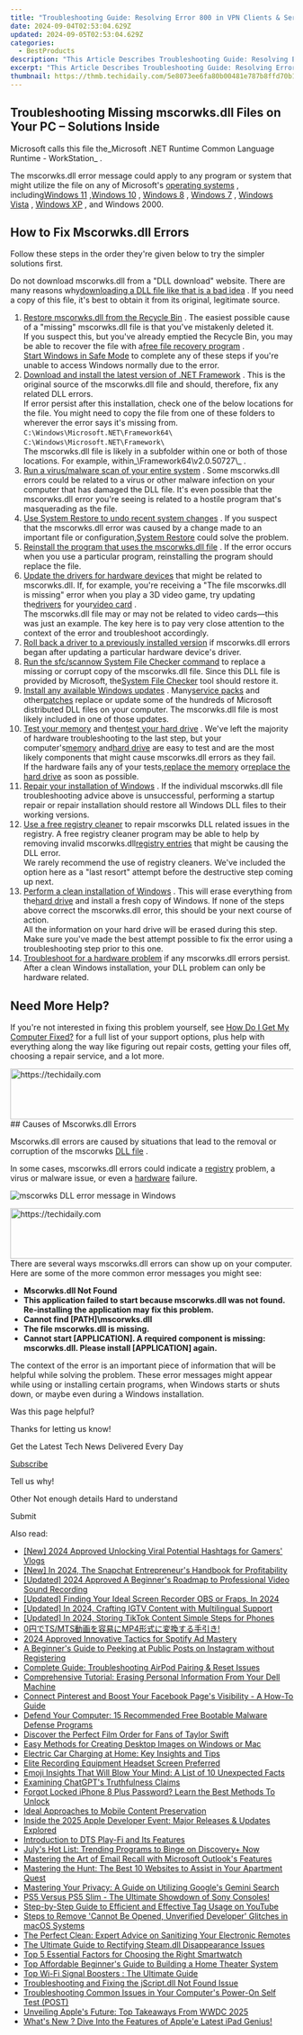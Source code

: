 ```yaml
---
title: "Troubleshooting Guide: Resolving Error 800 in VPN Clients & Servers"
date: 2024-09-04T02:53:04.629Z
updated: 2024-09-05T02:53:04.629Z
categories:
  - BestProducts
description: "This Article Describes Troubleshooting Guide: Resolving Error 800 in VPN Clients & Servers"
excerpt: "This Article Describes Troubleshooting Guide: Resolving Error 800 in VPN Clients & Servers"
thumbnail: https://thmb.techidaily.com/5e8073ee6fa80b00481e787b8ffd70b1f1a083692a90f4785a3be5a978334fdb.jpg
---
```


## Troubleshooting Missing mscorwks.dll Files on Your PC – Solutions Inside
 Microsoft calls this file the_Microsoft .NET Runtime Common Language Runtime - WorkStation_ .  

 The mscorwks.dll error message could apply to any program or system that might utilize the file on any of Microsoft's [operating systems](https://www.lifewire.com/operating-systems-2625912) , including[Windows 11](https://www.lifewire.com/windows-11-5188930) ,[Windows 10](https://www.lifewire.com/windows-10-2626217) , [Windows 8](https://www.lifewire.com/windows-8-2626235) , [Windows 7](https://www.lifewire.com/windows-7-2626265) , [Windows Vista](https://www.lifewire.com/windows-vista-2626311) , [Windows XP](https://www.lifewire.com/windows-xp-2626354) , and Windows 2000.

## How to Fix Mscorwks.dll Errors

 Follow these steps in the order they're given below to try the simpler solutions first.

 Do not download mscorwks.dll from a "DLL download" website. There are many reasons why[downloading a DLL file like that is a bad idea](https://www.lifewire.com/important-reasons-not-to-download-dll-files-2624455) . If you need a copy of this file, it's best to obtain it from its original, legitimate source.

1. [Restore mscorwks.dll from the Recycle Bin](https://www.lifewire.com/how-to-restore-deleted-files-from-the-recycle-bin-2624515) . The easiest possible cause of a "missing" mscorwks.dll file is that you've mistakenly deleted it.  
 If you suspect this, but you've already emptied the Recycle Bin, you may be able to recover the file with a[free file recovery program](https://www.lifewire.com/free-data-recovery-software-tools-2622893) .  
[Start Windows in Safe Mode](https://www.lifewire.com/how-do-i-start-windows-in-safe-mode-2624480) to complete any of these steps if you're unable to access Windows normally due to the error.
2. [Download and install the latest version of .NET Framework](https://dotnet.microsoft.com/download/dotnet-framework) . This is the original source of the mscorwks.dll file and should, therefore, fix any related DLL errors.  
 If error persist after this installation, check one of the below locations for the file. You might need to copy the file from one of these folders to wherever the error says it's missing from.  
 `C:\Windows\Microsoft.NET\Framework64\`  
`C:\Windows\Microsoft.NET\Framework\`  
 The mscorwks.dll file is likely in a subfolder within one or both of those locations. For example, within_\\Framework64\\v2.0.50727\\_ .
3. [Run a virus/malware scan of your entire system](https://www.lifewire.com/properly-scan-your-computer-for-viruses-and-other-malware-2624526) . Some mscorwks.dll errors could be related to a virus or other malware infection on your computer that has damaged the DLL file. It's even possible that the mscorwks.dll error you're seeing is related to a hostile program that's masquerading as the file.
4. [Use System Restore to undo recent system changes](https://www.lifewire.com/how-to-use-system-restore-in-windows-2626131) . If you suspect that the mscorwks.dll error was caused by a change made to an important file or configuration,[System Restore](https://www.lifewire.com/what-is-system-restore-2626022) could solve the problem.
5. [Reinstall the program that uses the mscorwks.dll file](https://www.lifewire.com/what-is-the-proper-way-to-reinstall-a-software-program-2624478) . If the error occurs when you use a particular program, reinstalling the program should replace the file.
6. [Update the drivers for hardware devices](https://www.lifewire.com/how-to-update-drivers-in-windows-2619214) that might be related to mscorwks.dll. If, for example, you're receiving a "The file mscorwks.dll is missing" error when you play a 3D video game, try updating the[drivers](https://www.lifewire.com/what-is-a-device-driver-2625796) for your[video card](https://www.lifewire.com/what-is-a-video-card-2618161) .  
 The mscorwks.dll file may or may not be related to video cards—this was just an example. The key here is to pay very close attention to the context of the error and troubleshoot accordingly.
7. [Roll back a driver to a previously installed version](https://www.lifewire.com/how-to-roll-back-a-driver-in-windows-2619217) if mscorwks.dll errors began after updating a particular hardware device's driver.
8. [Run the sfc/scannow System File Checker command](https://www.lifewire.com/how-to-use-sfc-scannow-to-repair-windows-system-files-2626161) to replace a missing or corrupt copy of the mscorwks.dll file. Since this DLL file is provided by Microsoft, the[System File Checker](https://www.lifewire.com/sfc-command-system-file-checker-2626020) tool should restore it.
9. [Install any available Windows updates](https://www.lifewire.com/how-to-check-for-install-windows-updates-2624596) . Many[service packs](https://www.lifewire.com/what-is-a-service-pack-2626010) and other[patches](https://www.lifewire.com/what-is-a-patch-2625960) replace or update some of the hundreds of Microsoft distributed DLL files on your computer. The mscorwks.dll file is most likely included in one of those updates.
10. [Test your memory](https://www.lifewire.com/free-memory-test-programs-2626178) and then[test your hard drive](https://www.lifewire.com/free-hard-drive-testing-programs-2626183) . We've left the majority of hardware troubleshooting to the last step, but your computer's[memory](https://www.lifewire.com/what-is-random-access-memory-ram-2618159) and[hard drive](https://www.lifewire.com/what-is-a-hard-disk-drive-2618152) are easy to test and are the most likely components that might cause mscorwks.dll errors as they fail.  
 If the hardware fails any of your tests,[replace the memory](https://www.lifewire.com/how-to-replace-the-memory-ram-in-a-computer-2626201) or[replace the hard drive](https://www.lifewire.com/how-to-replace-a-hard-drive-2626200) as soon as possible.
11. [Repair your installation of Windows](https://www.lifewire.com/how-do-i-automatically-repair-windows-problems-2624907) . If the individual mscorwks.dll file troubleshooting advice above is unsuccessful, performing a startup repair or repair installation should restore all Windows DLL files to their working versions.
12. [Use a free registry cleaner](https://www.lifewire.com/free-registry-cleaners-2626176) to repair mscorwks DLL related issues in the registry. A free registry cleaner program may be able to help by removing invalid mscorwks.dll[registry entries](https://www.lifewire.com/what-is-a-registry-key-2625999) that might be causing the DLL error.  
 We rarely recommend the use of registry cleaners. We've included the option here as a "last resort" attempt before the destructive step coming up next.
13. [Perform a clean installation of Windows](https://www.lifewire.com/how-to-clean-install-windows-2624904) . This will erase everything from the[hard drive](https://www.lifewire.com/what-is-a-hard-disk-drive-2618152) and install a fresh copy of Windows. If none of the steps above correct the mscorwks.dll error, this should be your next course of action.  
 All the information on your hard drive will be erased during this step. Make sure you've made the best attempt possible to fix the error using a troubleshooting step prior to this one.
14. [Troubleshoot for a hardware problem](https://www.lifewire.com/fix-a-dll-issue-caused-by-a-hardware-problem-2624493) if any mscorwks.dll errors persist. After a clean Windows installation, your DLL problem can only be hardware related.

## Need More Help?

 If you're not interested in fixing this problem yourself, see [How Do I Get My Computer Fixed?](https://www.lifewire.com/how-do-i-get-my-computer-fixed-2625167) for a full list of your support options, plus help with everything along the way like figuring out repair costs, getting your files off, choosing a repair service, and a lot more.

<!-- affiliate ads begin -->
<a href="https://appsumo.8odi.net/c/5597632/2043662/7443" target="_top" id="2043662">
  <img src="//a.impactradius-go.com/display-ad/7443-2043662" border="0" alt="https://techidaily.com" width="728" height="90"/>
</a>
<img height="0" width="0" src="https://appsumo.8odi.net/i/5597632/2043662/7443" style="position:absolute;visibility:hidden;" border="0" />
<!-- affiliate ads end -->
## Causes of Mscorwks.dll Errors

 Mscorwks.dll errors are caused by situations that lead to the removal or corruption of the mscorwks [DLL file](https://www.lifewire.com/what-is-a-dll-file-2625852) .

 In some cases, mscorwks.dll errors could indicate a [registry](https://www.lifewire.com/windows-registry-2625992) problem, a virus or malware issue, or even a [hardware](https://www.lifewire.com/computer-hardware-2625895) failure.

![mscorwks DLL error message in Windows](https://www.lifewire.com/thmb/dZT1XNgoWLBUoRuEHJKvXPvozH0=/1500x0/filters:no_upscale():max_bytes(150000):strip_icc():format(webp)/mscorwks-dll-error-message-5aa6a2aa875db90037fef419.png)

<!-- affiliate ads begin -->
<a href="https://appsumo.8odi.net/c/5597632/2082536/7443" target="_top" id="2082536">
  <img src="//a.impactradius-go.com/display-ad/7443-2082536" border="0" alt="https://techidaily.com" width="728" height="90"/>
</a>
<img height="0" width="0" src="https://appsumo.8odi.net/i/5597632/2082536/7443" style="position:absolute;visibility:hidden;" border="0" />
<!-- affiliate ads end -->
 There are several ways mscorwks.dll errors can show up on your computer. Here are some of the more common error messages you might see:

* **Mscorwks.dll Not Found**
* **This application failed to start because mscorwks.dll was not found. Re-installing the application may fix this problem.**
* **Cannot find \[PATH\]\\mscorwks.dll**
* **The file mscorwks.dll is missing.**
* **Cannot start \[APPLICATION\]. A required component is missing: mscorwks.dll. Please install \[APPLICATION\] again.**

 The context of the error is an important piece of information that will be helpful while solving the problem. These error messages might appear while using or installing certain programs, when Windows starts or shuts down, or maybe even during a Windows installation.

Was this page helpful?

Thanks for letting us know!

 Get the Latest Tech News Delivered Every Day

[Subscribe](https://www.lifewire.com/#)

Tell us why!

 Other  Not enough details  Hard to understand

 Submit

<ins class="adsbygoogle"
     style="display:block"
     data-ad-format="autorelaxed"
     data-ad-client="ca-pub-7571918770474297"
     data-ad-slot="1223367746"></ins>



<ins class="adsbygoogle"
     style="display:block"
     data-ad-client="ca-pub-7571918770474297"
     data-ad-slot="8358498916"
     data-ad-format="auto"
     data-full-width-responsive="true"></ins>

<span class="atpl-alsoreadstyle">Also read:</span>
<div><ul>
<li><a href="https://youtube-webster.techidaily.com/024-approved-unlocking-viral-potential-hashtags-for-gamers-vlogs/"><u>[New] 2024 Approved  Unlocking Viral Potential  Hashtags for Gamers' Vlogs</u></a></li>
<li><a href="https://snapchat-videos.techidaily.com/new-in-2024-the-snapchat-entrepreneurs-handbook-for-profitability/"><u>[New] In 2024, The Snapchat Entrepreneur's Handbook for Profitability</u></a></li>
<li><a href="https://video-screen-grab.techidaily.com/updated-2024-approved-a-beginners-roadmap-to-professional-video-sound-recording/"><u>[Updated] 2024 Approved  A Beginner's Roadmap to Professional Video Sound Recording</u></a></li>
<li><a href="https://screen-capture.techidaily.com/updated-finding-your-ideal-screen-recorder-obs-or-fraps-in-2024/"><u>[Updated] Finding Your Ideal Screen Recorder  OBS or Fraps, In 2024</u></a></li>
<li><a href="https://instagram-videos.techidaily.com/updated-in-2024-crafting-igtv-content-with-multilingual-support/"><u>[Updated] In 2024, Crafting IGTV Content with Multilingual Support</u></a></li>
<li><a href="https://tiktok-videos.techidaily.com/updated-in-2024-storing-tiktok-content-simple-steps-for-phones/"><u>[Updated] In 2024, Storing TikTok Content  Simple Steps for Phones</u></a></li>
<li><a href="https://solve-news.techidaily.com/0tsmtsmp4/"><u>0円でTS/MTS動画を容易にMP4形式に変換する手引き!</u></a></li>
<li><a href="https://some-knowledge.techidaily.com/2024-approved-innovative-tactics-for-spotify-ad-mastery/"><u>2024 Approved  Innovative Tactics for Spotify Ad Mastery</u></a></li>
<li><a href="https://tech-recovery.techidaily.com/a-beginners-guide-to-peeking-at-public-posts-on-instagram-without-registering/"><u>A Beginner's Guide to Peeking at Public Posts on Instagram without Registering</u></a></li>
<li><a href="https://tech-recovery.techidaily.com/complete-guide-troubleshooting-airpod-pairing-and-reset-issues/"><u>Complete Guide: Troubleshooting AirPod Pairing & Reset Issues</u></a></li>
<li><a href="https://techno-recovery.techidaily.com/comprehensive-tutorial-erasing-personal-information-from-your-dell-machine/"><u>Comprehensive Tutorial: Erasing Personal Information From Your Dell Machine</u></a></li>
<li><a href="https://tech-recovery.techidaily.com/connect-pinterest-and-boost-your-facebook-pages-visibility-a-how-to-guide/"><u>Connect Pinterest and Boost Your Facebook Page's Visibility - A How-To Guide</u></a></li>
<li><a href="https://tech-recovery.techidaily.com/defend-your-computer-15-recommended-free-bootable-malware-defense-programs/"><u>Defend Your Computer: 15 Recommended Free Bootable Malware Defense Programs</u></a></li>
<li><a href="https://tech-recovery.techidaily.com/discover-the-perfect-film-order-for-fans-of-taylor-swift/"><u>Discover the Perfect Film Order for Fans of Taylor Swift</u></a></li>
<li><a href="https://tech-recovery.techidaily.com/easy-methods-for-creating-desktop-images-on-windows-or-mac/"><u>Easy Methods for Creating Desktop Images on Windows or Mac</u></a></li>
<li><a href="https://tech-recovery.techidaily.com/electric-car-charging-at-home-key-insights-and-tips/"><u>Electric Car Charging at Home: Key Insights and Tips</u></a></li>
<li><a href="https://extra-resources.techidaily.com/elite-recording-equipment-headset-screen-preferred/"><u>Elite Recording Equipment  Headset Screen Preferred</u></a></li>
<li><a href="https://tech-recovery.techidaily.com/emoji-insights-that-will-blow-your-mind-a-list-of-10-unexpected-facts/"><u>Emoji Insights That Will Blow Your Mind: A List of 10 Unexpected Facts</u></a></li>
<li><a href="https://tech-hub.techidaily.com/examining-chatgpts-truthfulness-claims/"><u>Examining ChatGPT's Truthfulness Claims</u></a></li>
<li><a href="https://ios-unlock.techidaily.com/forgot-locked-iphone-8-plus-password-learn-the-best-methods-to-unlock-by-drfone-ios/"><u>Forgot Locked iPhone 8 Plus Password? Learn the Best Methods To Unlock</u></a></li>
<li><a href="https://screen-recording.techidaily.com/ideal-approaches-to-mobile-content-preservation/"><u>Ideal Approaches to Mobile Content Preservation</u></a></li>
<li><a href="https://tech-recovery.techidaily.com/inside-the-2025-apple-developer-event-major-releases-and-updates-explored/"><u>Inside the 2025 Apple Developer Event: Major Releases & Updates Explored</u></a></li>
<li><a href="https://tech-recovery.techidaily.com/introduction-to-dts-play-fi-and-its-features/"><u>Introduction to DTS Play-Fi and Its Features</u></a></li>
<li><a href="https://tech-recovery.techidaily.com/julys-hot-list-trending-programs-to-binge-on-discoveryplus-now/"><u>July's Hot List: Trending Programs to Binge on Discovery+ Now</u></a></li>
<li><a href="https://tech-recovery.techidaily.com/mastering-the-art-of-email-recall-with-microsoft-outlooks-features/"><u>Mastering the Art of Email Recall with Microsoft Outlook's Features</u></a></li>
<li><a href="https://tech-recovery.techidaily.com/mastering-the-hunt-the-best-10-websites-to-assist-in-your-apartment-quest/"><u>Mastering the Hunt: The Best 10 Websites to Assist in Your Apartment Quest</u></a></li>
<li><a href="https://tech-recovery.techidaily.com/mastering-your-privacy-a-guide-on-utilizing-googles-gemini-search/"><u>Mastering Your Privacy: A Guide on Utilizing Google's Gemini Search</u></a></li>
<li><a href="https://tech-recovery.techidaily.com/ps5-versus-ps5-slim-the-ultimate-showdown-of-sony-consoles/"><u>PS5 Versus PS5 Slim - The Ultimate Showdown of Sony Consoles!</u></a></li>
<li><a href="https://youtube-videos.techidaily.com/step-by-step-guide-to-efficient-and-effective-tag-usage-on-youtube/"><u>Step-by-Step Guide to Efficient and Effective Tag Usage on YouTube</u></a></li>
<li><a href="https://tech-recovery.techidaily.com/steps-to-remove-cannot-be-opened-unverified-developer-glitches-in-macos-systems/"><u>Steps to Remove 'Cannot Be Opened, Unverified Developer' Glitches in macOS Systems</u></a></li>
<li><a href="https://tech-recovery.techidaily.com/the-perfect-clean-expert-advice-on-sanitizing-your-electronic-remotes/"><u>The Perfect Clean: Expert Advice on Sanitizing Your Electronic Remotes</u></a></li>
<li><a href="https://tech-recovery.techidaily.com/the-ultimate-guide-to-rectifying-steamdll-disappearance-issues/"><u>The Ultimate Guide to Rectifying Steam.dll Disappearance Issues</u></a></li>
<li><a href="https://tech-recovery.techidaily.com/top-5-essential-factors-for-choosing-the-right-smartwatch/"><u>Top 5 Essential Factors for Choosing the Right Smartwatch</u></a></li>
<li><a href="https://tech-recovery.techidaily.com/top-affordable-beginners-guide-to-building-a-home-theater-system/"><u>Top Affordable Beginner's Guide to Building a Home Theater System</u></a></li>
<li><a href="https://tech-recovery.techidaily.com/top-wi-fi-signal-boosters-the-ultimate-guide/"><u>Top Wi-Fi Signal Boosters : The Ultimate Guide</u></a></li>
<li><a href="https://tech-recovery.techidaily.com/troubleshooting-and-fixing-the-jscriptdll-not-found-issue/"><u>Troubleshooting and Fixing the jScript.dll Not Found Issue</u></a></li>
<li><a href="https://tech-recovery.techidaily.com/troubleshooting-common-issues-in-your-computers-power-on-self-test-post/"><u>Troubleshooting Common Issues in Your Computer's Power-On Self Test (POST)</u></a></li>
<li><a href="https://tech-recovery.techidaily.com/unveiling-apples-future-top-takeaways-from-wwdc-2025/"><u>Unveiling Apple's Future: Top Takeaways From WWDC 2025</u></a></li>
<li><a href="https://tech-recovery.techidaily.com/whats-new-dive-into-the-features-of-applee-latest-ipad-genius/"><u>What's New ? Dive Into the Features of Apple'e Latest iPad Genius!</u></a></li>
</ul></div>
